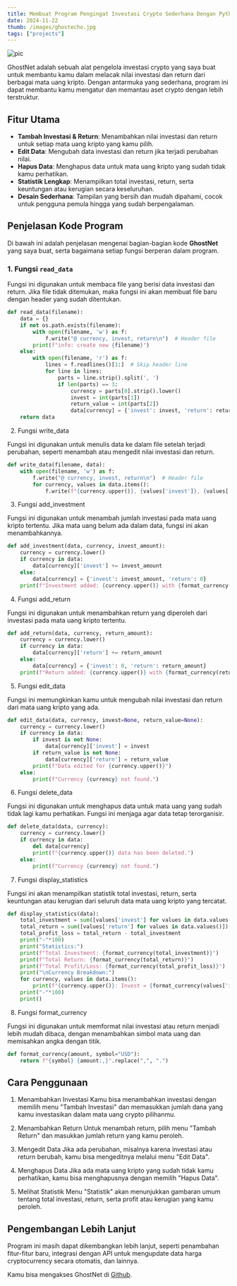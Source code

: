 ```yaml
---
title: Membuat Program Pengingat Investasi Crypto Sederhana Dengan Python
date: 2024-11-22
thumb: /images/ghostecho.jpg
tags: ["projects"]
---
```


![pic](/images/ghostecho.jpg)

GhostNet adalah sebuah alat pengelola investasi crypto yang saya buat untuk membantu kamu dalam melacak nilai investasi dan return dari berbagai mata uang kripto. Dengan antarmuka yang sederhana, program ini dapat membantu kamu mengatur dan memantau aset crypto dengan lebih terstruktur.

## Fitur Utama

- **Tambah Investasi & Return**: Menambahkan nilai investasi dan return untuk setiap mata uang kripto yang kamu pilih.
- **Edit Data**: Mengubah data investasi dan return jika terjadi perubahan nilai.
- **Hapus Data**: Menghapus data untuk mata uang kripto yang sudah tidak kamu perhatikan.
- **Statistik Lengkap**: Menampilkan total investasi, return, serta keuntungan atau kerugian secara keseluruhan.
- **Desain Sederhana**: Tampilan yang bersih dan mudah dipahami, cocok untuk pengguna pemula hingga yang sudah berpengalaman.

## Penjelasan Kode Program

Di bawah ini adalah penjelasan mengenai bagian-bagian kode **GhostNet** yang saya buat, serta bagaimana setiap fungsi berperan dalam program.

### 1. **Fungsi `read_data`**

Fungsi ini digunakan untuk membaca file yang berisi data investasi dan return. Jika file tidak ditemukan, maka fungsi ini akan membuat file baru dengan header yang sudah ditentukan.

```python
def read_data(filename):
    data = {}
    if not os.path.exists(filename):
        with open(filename, 'w') as f:
            f.write("@ currency, invest, return\n")  # Header file
        print(f"info: create new {filename}")
    else:
        with open(filename, 'r') as f:
            lines = f.readlines()[1:]  # Skip header line
            for line in lines:
                parts = line.strip().split(', ')
                if len(parts) == 3:
                    currency = parts[0].strip().lower()
                    invest = int(parts[1])
                    return_value = int(parts[2])
                    data[currency] = {'invest': invest, 'return': return_value}
    return data
```

2. Fungsi write_data

Fungsi ini digunakan untuk menulis data ke dalam file setelah terjadi perubahan, seperti menambah atau mengedit nilai investasi dan return.
```python
def write_data(filename, data):
    with open(filename, 'w') as f:
        f.write("@ currency, invest, return\n")  # Header file
        for currency, values in data.items():
            f.write(f"{currency.upper()}, {values['invest']}, {values['return']}\n")
```
3. Fungsi add_investment

Fungsi ini digunakan untuk menambah jumlah investasi pada mata uang kripto tertentu. Jika mata uang belum ada dalam data, fungsi ini akan menambahkannya.

```python
def add_investment(data, currency, invest_amount):
    currency = currency.lower()
    if currency in data:
        data[currency]['invest'] += invest_amount
    else:
        data[currency] = {'invest': invest_amount, 'return': 0}
    print(f"Investment added: {currency.upper()} with {format_currency(invest_amount)}")
```

4. Fungsi add_return

Fungsi ini digunakan untuk menambahkan return yang diperoleh dari investasi pada mata uang kripto tertentu.
```python
def add_return(data, currency, return_amount):
    currency = currency.lower()
    if currency in data:
        data[currency]['return'] += return_amount
    else:
        data[currency] = {'invest': 0, 'return': return_amount}
    print(f"Return added: {currency.upper()} with {format_currency(return_amount)}")
```
5. Fungsi edit_data

Fungsi ini memungkinkan kamu untuk mengubah nilai investasi dan return dari mata uang kripto yang ada.

```python
def edit_data(data, currency, invest=None, return_value=None):
    currency = currency.lower()
    if currency in data:
        if invest is not None:
            data[currency]['invest'] = invest
        if return_value is not None:
            data[currency]['return'] = return_value
        print(f"Data edited for {currency.upper()}")
    else:
        print(f"Currency {currency} not found.")
```

6. Fungsi delete_data

Fungsi ini digunakan untuk menghapus data untuk mata uang yang sudah tidak lagi kamu perhatikan. Fungsi ini menjaga agar data tetap terorganisir.

```python
def delete_data(data, currency):
    currency = currency.lower()
    if currency in data:
        del data[currency]
        print(f"{currency.upper()} data has been deleted.")
    else:
        print(f"Currency {currency} not found.")

```

7. Fungsi display_statistics

Fungsi ini akan menampilkan statistik total investasi, return, serta keuntungan atau kerugian dari seluruh data mata uang kripto yang tercatat.

```python
def display_statistics(data):
    total_investment = sum([values['invest'] for values in data.values()])
    total_return = sum([values['return'] for values in data.values()])
    total_profit_loss = total_return - total_investment
    print("-"*100)
    print("Statistics:")
    print(f"Total Investment: {format_currency(total_investment)}")
    print(f"Total Return: {format_currency(total_return)}")
    print(f"Total Profit/Loss: {format_currency(total_profit_loss)}")
    print("\nCurrency Breakdown:")
    for currency, values in data.items():
        print(f"{currency.upper()}: Invest = {format_currency(values['invest'])}, Return = {format_currency(values['return'])}")
    print("-"*100)
    print()
```

8. Fungsi format_currency

Fungsi ini digunakan untuk memformat nilai investasi atau return menjadi lebih mudah dibaca, dengan menambahkan simbol mata uang dan memisahkan angka dengan titik.

```python
def format_currency(amount, symbol="USD"):
    return f"{symbol} {amount:,}".replace(",", ".")
```
## Cara Penggunaan

1. Menambahkan Investasi
Kamu bisa menambahkan investasi dengan memilih menu "Tambah Investasi" dan memasukkan jumlah dana yang kamu investasikan dalam mata uang crypto pilihanmu.


2. Menambahkan Return
Untuk menambah return, pilih menu "Tambah Return" dan masukkan jumlah return yang kamu peroleh.


3. Mengedit Data
Jika ada perubahan, misalnya karena investasi atau return berubah, kamu bisa mengeditnya melalui menu "Edit Data".


4. Menghapus Data
Jika ada mata uang kripto yang sudah tidak kamu perhatikan, kamu bisa menghapusnya dengan memilih "Hapus Data".


5. Melihat Statistik
Menu "Statistik" akan menunjukkan gambaran umum tentang total investasi, return, serta profit atau kerugian yang kamu peroleh.



## Pengembangan Lebih Lanjut

Program ini masih dapat dikembangkan lebih lanjut, seperti penambahan fitur-fitur baru, integrasi dengan API untuk mengupdate data harga cryptocurrency secara otomatis, dan lainnya.

Kamu bisa mengakses GhostNet di [Github](https://github.com/hnvdie/ghostnet).

